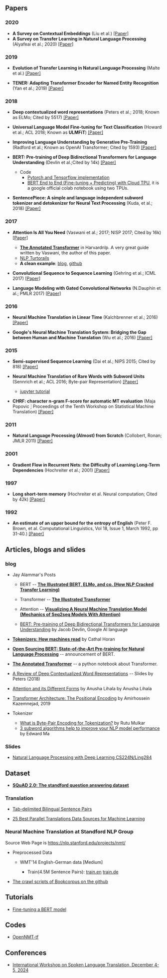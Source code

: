 
## Papers 

### 2020

* **A Survey on Contextual Embeddings** (Liu et al.) [[Paper]](https://arxiv.org/pdf/2003.07278.pdf)
* **A Survey on Transfer Learning in Natural Language Processing** (Alyafeai et al.; 2020) [[Paper]](https://arxiv.org/pdf/2007.04239.pdf)

### 2019

* **Evolution of Transfer Learning in Natural Language Processing** (Malte et al.) [[Paper]](https://arxiv.org/pdf/1910.07370.pdf)

* **TENER: Adapting Transformer Encoder for Named Entity Recognition** (Yan et al.; 2019) [[Paper]](https://arxiv.org/pdf/1911.04474.pdf)

### 2018

* **Deep contextualized word representations** (Peters et al.; 2018; Known as ELMo; Cited by 5517) [[Paper]](https://arxiv.org/pdf/1802.05365.pdf)
* **Universal Language Model Fine-tuning for Text Classification** (Howard et al.; ACL 2018; Known as **ULMFiT**) [[Paper]](https://arxiv.org/pdf/1801.06146.pdf)

* **Improving Language Understanding by Generative Pre-Training** (Radford et al.; Known as OpenAI Transformer; Cited by 1593) [[Paper]](https://s3-us-west-2.amazonaws.com/openai-assets/research-covers/language-unsupervised/language_understanding_paper.pdf)

* **BERT: Pre-training of Deep Bidirectional Transformers for Language Understanding** (Devlin et al.;Cited by 14k) [[Paper]](https://arxiv.org/abs/1810.04805)
  * Code
    * [Pytorch and Tensorflow implementation](https://github.com/huggingface/transformers)
    * [BERT End to End (Fine-tuning + Predicting) with Cloud TPU](https://colab.research.google.com/github/tensorflow/tpu/blob/master/tools/colab/bert_finetuning_with_cloud_tpus.ipynb), it is a google official colab notebook using two TPUs.
    
* **SentencePiece: A simple and language independent subword tokenizer and detokenizer for Neural Text Processing** (Kuda, et al.; 2018) [[Paper]](https://arxiv.org/pdf/1808.06226.pdf)

### 2017

* **Attention Is All You Need** (Vaswani et al.; 2017; NISP 2017; Cited by 16k) [[Paper]](https://arxiv.org/pdf/1706.03762.pdf)
  * [**The Annotated Transformer**](https://nlp.seas.harvard.edu/2018/04/03/attention.html) in Harvardnlp.  A very great guide written by Vaswani, the author of this paper.
  * [NLP Turtorails](https://github.com/graykode/nlp-tutorial/tree/master/5-1.Transformer)
  * **A clean example**: [blog](https://towardsdatascience.com/how-to-code-the-transformer-in-pytorch-24db27c8f9ec), [github](https://github.com/SamLynnEvans/Transformer)

* **Convolutional Sequence to Sequence Learning** (Gehring et al.; ICML 2017) [[Paper]](https://arxiv.org/pdf/1705.03122.pdf)

* **Language Modeling with Gated Convolutional Networks** (N.Dauphin et al.; PMLR 2017) [[Paper]](https://arxiv.org/pdf/1612.08083.pdf)

### 2016

* **Neural Machine Translation in Linear Time** (Kalchbrenner et al.; 2016) [[Paper]](https://arxiv.org/pdf/1610.10099.pdf)

* **Google's Neural Machine Translation System: Bridging the Gap between Human and Machine Translation** (Wu et al.; 2016) [[Paper]](https://arxiv.org/pdf/1609.08144.pdf)

### 2015

* **Semi-supervised Sequence Learning** (Dai et al.; NIPS 2015; Cited by 818) [[Paper]](https://arxiv.org/pdf/1511.01432.pdf)

* **Neural Machine Translation of Rare Words with Subword Units** (Sennrich et al.; ACL 2016; Byte-pair Representation) [[Paper]](https://arxiv.org/pdf/1508.07909.pdf)
  * [jupyter tutorial](https://ufal.mff.cuni.cz/~helcl/courses/npfl116/ipython/byte_pair_encoding.html)

* **CHRF: character n-gram F-score for automatic MT evaluation** (Maja Popovic ́; Proceedings of the Tenth Workshop on Statistical Machine Translation) [[Paper]](https://www.aclweb.org/anthology/W15-3049.pdf)
 
### 2011

* **Natural Language Processing (Almost) from Scratch** (Collobert, Ronan; JMLR 2011) [[Paper]](https://www.jmlr.org/papers/volume12/collobert11a/collobert11a.pdf)
### 2001

* **Gradient Flow in Recurrent Nets: the Difficulty of Learning Long-Term Dependencies** (Hochreiter et al.; 2001) [[Paper]](https://ml.jku.at/publications/older/ch7.pdf)
 
### 1997

* **Long short-term memory** (Hochreiter et al. Neural computation; Cited by 42k) [[Paper]](http://citeseerx.ist.psu.edu/viewdoc/download?doi=10.1.1.676.4320&rep=rep1&type=pdf)

### 1992

* **An estimate of an upper bound for the entropy of English** (Peter F. Brown, et al. Computational Linguistics, Vol 18, Issue 1, March 1992, pp 31-40.) [[Paper]](https://www.aclweb.org/anthology/J92-1002.pdf)


## Articles, blogs and slides

### blog

* Jay Alammar's Posts

  * BERT -- [**The Illustrated BERT, ELMo, and co. (How NLP Cracked Transfer Learning)**](http://jalammar.github.io/illustrated-bert/)
  
  * Transformer -- [**The Illustrated Transformer**](http://jalammar.github.io/illustrated-transformer/)

  * Attention -- [**Visualizing A Neural Machine Translation Model (Mechanics of Seq2seq Models With Attention)**](http://jalammar.github.io/visualizing-neural-machine-translation-mechanics-of-seq2seq-models-with-attention/)
  
  * [BERT: Pre-training of Deep Bidirectional Transformers for Language Understanding](https://nlp.stanford.edu/seminar/details/jdevlin.pdf) by Jacob Devlin, Google AI language
  
* [**Tokenizers: How machines read**](https://blog.floydhub.com/tokenization-nlp/) by Cathal Horan

* [**Open Sourcing BERT: State-of-the-Art Pre-training for Natural Language Processing**](https://ai.googleblog.com/2018/11/open-sourcing-bert-state-of-art-pre.html) -- announcement of BERT.

* [**The Annotated Transformer**](http://nlp.seas.harvard.edu/2018/04/03/attention.html) -- a python notebook about Transformer.

* [A Review of Deep Contextualized Word Representations](https://www.slideshare.net/shuntaroy/a-review-of-deep-contextualized-word-representations-peters-2018) -- Slides by Peters (2018)

* [Attention and its Different Forms](https://towardsdatascience.com/attention-and-its-different-forms-7fc3674d14dc) by Anusha Lihala by Anusha Lihala

* [Transformer Architecture: The Positional Encoding](https://kazemnejad.com/blog/transformer_architecture_positional_encoding/) by Amirhossein Kazemnejad, 2019

* Tokenizer
  * [What is Byte-Pair Encoding for Tokenization?](https://rutumulkar.com/blog/2021/byte-pair-encoding/) by Rutu Mulkar
  * [3 subword algorithms help to improve your NLP model performance](https://medium.com/@makcedward/how-subword-helps-on-your-nlp-model-83dd1b836f46) by Edward Ma

### Slides

* [Natural Language Processing with Deep Learning CS224N/Ling284](https://web.stanford.edu/class/archive/cs/cs224n/cs224n.1194/slides/cs224n-2019-lecture12-subwords.pdf)
## Dataset

* [**SQuAD 2.0: The standford question answering dataset**](https://rajpurkar.github.io/SQuAD-explorer/explore/v2.0/dev/)

### Translation

* [Tab-delimited Bilingual Sentence Pairs](http://www.manythings.org/anki)

* [25 Best Parallel Translations Data Sources for Machine Learning](https://lionbridge.ai/datasets/25-best-parallel-text-datasets-for-machine-translation-training/)


### Neural Machine Translation at Standford NLP Group

Source Web Page is <https://nlp.stanford.edu/projects/nmt/>

* Preprocessed Data
  * WMT'14 English-German data [Medium]

    * Train(4.5M Sentence Pairs): [train.en](https://nlp.stanford.edu/projects/nmt/data/wmt14.en-de/train.en) [train.de](https://nlp.stanford.edu/projects/nmt/data/wmt14.en-de/train.de) 
    
* [The crawl scripts of Bookcorpus on the github](https://github.com/soskek/bookcorpus)


## Tutorials

* [Fine-tuning a BERT model](https://www.tensorflow.org/official_models/fine_tuning_bert)


## Codes

* [OpenNMT-tf](https://github.com/OpenNMT/OpenNMT-tf)


## Conferences

* [International Workshop on Spoken Language Translation, December 4-5, 2024](https://workshop2014.iwslt.org/downloads/proceeding.pdf)


